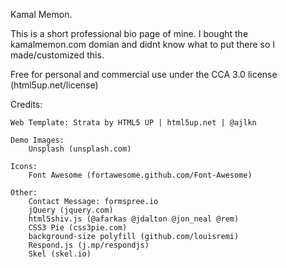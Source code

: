 Kamal Memon.

This is a short professional bio page of mine. 
I bought the kamalmemon.com domian and didnt know what to put there so I made/customized this.

Free for personal and commercial use under the CCA 3.0 license (html5up.net/license)

Credits:

	Web Template: Strata by HTML5 UP | html5up.net | @ajlkn
	
	Demo Images:
		Unsplash (unsplash.com)

	Icons:
		Font Awesome (fortawesome.github.com/Font-Awesome)

	Other:
		Contact Message: formspree.io
		jQuery (jquery.com)
		html5shiv.js (@afarkas @jdalton @jon_neal @rem)
		CSS3 Pie (css3pie.com)
		background-size polyfill (github.com/louisremi)
		Respond.js (j.mp/respondjs)
		Skel (skel.io)